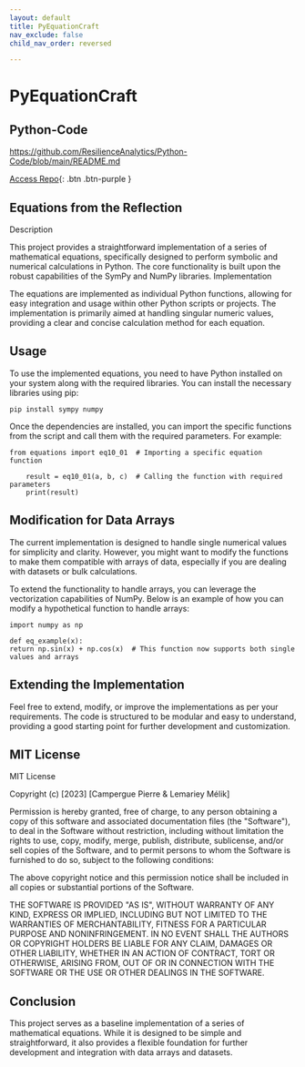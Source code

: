 ```yaml
---
layout: default
title: PyEquationCraft
nav_exclude: false
child_nav_order: reversed

---
```


# PyEquationCraft

## Python-Code
https://github.com/ResilienceAnalytics/Python-Code/blob/main/README.md

[Access Repo](https://github.com/ResilienceAnalytics/Python-Code/blob/main/README.md){: .btn .btn-purple }





## Equations from the Reflection
Description

This project provides a straightforward implementation of a series of mathematical equations, specifically designed to perform symbolic and numerical calculations in Python. The core functionality is built upon the robust capabilities of the SymPy and NumPy libraries.
Implementation

The equations are implemented as individual Python functions, allowing for easy integration and usage within other Python scripts or projects. The implementation is primarily aimed at handling singular numeric values, providing a clear and concise calculation method for each equation.
## Usage

To use the implemented equations, you need to have Python installed on your system along with the required libraries. You can install the necessary libraries using pip:

    pip install sympy numpy

Once the dependencies are installed, you can import the specific functions from the script and call them with the required parameters. For example:

    from equations import eq10_01  # Importing a specific equation function

        result = eq10_01(a, b, c)  # Calling the function with required parameters
        print(result)

## Modification for Data Arrays

The current implementation is designed to handle single numerical values for simplicity and clarity. However, you might want to modify the functions to make them compatible with arrays of data, especially if you are dealing with datasets or bulk calculations.

To extend the functionality to handle arrays, you can leverage the vectorization capabilities of NumPy. Below is an example of how you can modify a hypothetical function to handle arrays:

    import numpy as np

    def eq_example(x):
    return np.sin(x) + np.cos(x)  # This function now supports both single values and arrays

## Extending the Implementation

Feel free to extend, modify, or improve the implementations as per your requirements. The code is structured to be modular and easy to understand, providing a good starting point for further development and customization.
## MIT License

MIT License

Copyright (c) [2023] [Campergue Pierre & Lemariey Mélik]

Permission is hereby granted, free of charge, to any person obtaining a copy of this software and associated documentation files (the "Software"), to deal in the Software without restriction, including without limitation the rights to use, copy, modify, merge, publish, distribute, sublicense, and/or sell copies of the Software, and to permit persons to whom the Software is furnished to do so, subject to the following conditions:

The above copyright notice and this permission notice shall be included in all copies or substantial portions of the Software.

THE SOFTWARE IS PROVIDED "AS IS", WITHOUT WARRANTY OF ANY KIND, EXPRESS OR IMPLIED, INCLUDING BUT NOT LIMITED TO THE WARRANTIES OF MERCHANTABILITY, FITNESS FOR A PARTICULAR PURPOSE AND NONINFRINGEMENT. IN NO EVENT SHALL THE AUTHORS OR COPYRIGHT HOLDERS BE LIABLE FOR ANY CLAIM, DAMAGES OR OTHER LIABILITY, WHETHER IN AN ACTION OF CONTRACT, TORT OR OTHERWISE, ARISING FROM, OUT OF OR IN CONNECTION WITH THE SOFTWARE OR THE USE OR OTHER DEALINGS IN THE SOFTWARE.

## Conclusion
This project serves as a baseline implementation of a series of mathematical equations. While it is designed to be simple and straightforward, it also provides a flexible foundation for further development and integration with data arrays and datasets.

